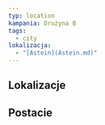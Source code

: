 ```yaml
---
typ: location
kampania: Drużyna B
tags:
  - city
lokalizacja:
  - "[Astein](Astein.md)"
---
```


## Lokalizacje

## Postacie
